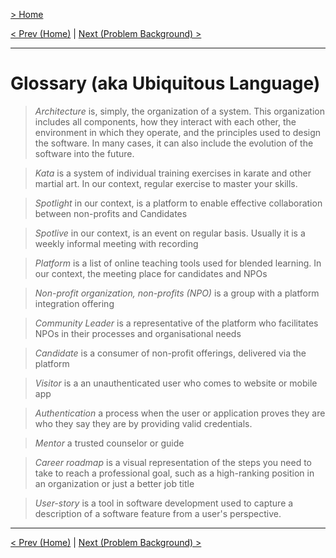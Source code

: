 [> Home](README.md)

[< Prev (Home)](README.md)  |  [Next (Problem Background) >](1.Problem/README.md)

---

# Glossary (aka Ubiquitous Language)

> _Architecture_
is, simply, the organization of a system. This organization includes all components, how they interact with each other, the environment in which they operate, and the principles used to design the software. In many cases, it can also include the evolution of the software into the future.

> _Kata_
is a system of individual training exercises in karate and other martial art. In our context, regular exercise to master your skills.

> _Spotlight_ 
in our context, is a platform to enable effective collaboration between non-profits and Candidates

> _Spotlive_
in our context, is an event on regular basis. Usually it is a weekly informal meeting with recording

> _Platform_
is a list of online teaching tools used for blended learning. In our context, the meeting place for candidates and NPOs

> _Non-profit organization, non-profits (NPO)_ 
is a group with a platform integration offering

> _Community Leader_
is a representative of the platform who facilitates NPOs in their processes and organisational needs

> _Candidate_
is a consumer of non-profit offerings, delivered via the platform

> _Visitor_
is a an unauthenticated user who comes to website or mobile app

> _Authentication_
a process when the user or application proves they are who they say they are by providing valid credentials.

> _Mentor_
a trusted counselor or guide

> _Career roadmap_
is a visual representation of the steps you need to take to reach a professional goal, such as a high-ranking position in an organization or just a better job title

> _User-story_
is a tool in software development used to capture a description of a software feature from a user's perspective.

---
[< Prev (Home)](README.md)  |  [Next (Problem Background) >](1.Problem/README.md)
